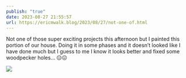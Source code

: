 ```yaml
---
publish: "true"
date: 2023-08-27 21:55:57
url: https://ericmwalk.blog/2023/08/27/not-one-of.html
---
```


Not one of those super exciting projects this afternoon but I painted this portion of our house. Doing it in some phases and it doesn’t looked like I have done much but I guess to me I know it looks better and fixed some woodpecker holes… 😑😖

![](https://ericmwalk.blog/uploads/2023/a3078b9908.jpg)